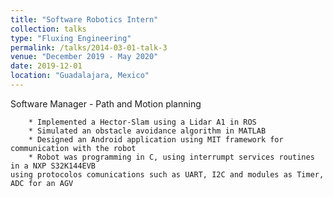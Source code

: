 ```yaml
---
title: "Software Robotics Intern"
collection: talks
type: "Fluxing Engineering"
permalink: /talks/2014-03-01-talk-3
venue: "December 2019 - May 2020"
date: 2019-12-01
location: "Guadalajara, Mexico"
---
```


 Software Manager - Path and Motion planning 

        * Implemented a Hector-Slam using a Lidar A1 in ROS
        * Simulated an obstacle avoidance algorithm in MATLAB
        * Designed an Android application using MIT framework for communication with the robot
        * Robot was programming in C, using interrumpt services routines in a NXP S32K144EVB 
    using protocolos comunications such as UART, I2C and modules as Timer, ADC for an AGV

